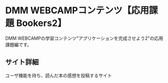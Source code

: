 # DMM WEBCAMPコンテンツ【応用課題 Bookers2】

DMM WEBCAMPの学習コンテンツ"アプリケーションを完成させよう2"の応用課題編です。

## サイト詳細

ユーザ機能を持ち、読んだ本の感想を投稿するサイト
